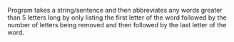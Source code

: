 Program takes a string/sentence and then abbreviates any words greater than 5 letters long by only listing the first letter of the word followed by the number of letters being removed and then followed by the last letter of the word.